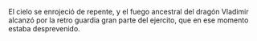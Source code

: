 El cielo se enrojeció de repente, y el fuego ancestral del dragón Vladimir alcanzó
por la retro guardia gran parte del ejercito, que en ese momento estaba desprevenido.
